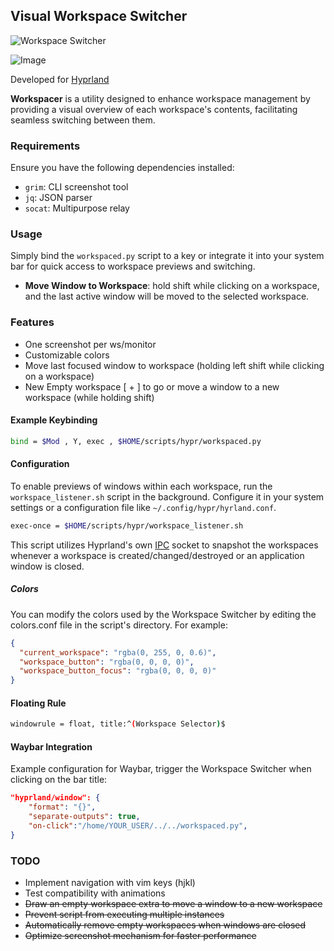 ## Visual Workspace Switcher

![Workspace Switcher](https://github.com/CarloCattano/workspacer/assets/17380530/5d28bcfc-3270-46b2-8372-33d504880855)

![Image](https://github.com/CarloCattano/workspacer/assets/17380530/3641ef97-ab04-48a4-aa3e-922ee42b1fbc)

Developed for [Hyprland](https://hyprland.org)

**Workspacer** is a utility designed to enhance workspace management by providing a visual overview of each workspace's contents, facilitating seamless switching between them.

### Requirements

Ensure you have the following dependencies installed:

- `grim`: CLI screenshot tool
- `jq`: JSON parser
- `socat`: Multipurpose relay


### Usage

Simply bind the `workspaced.py` script to a key or integrate it into your system bar for quick access to workspace previews and switching.

- **Move Window to Workspace**: hold shift while clicking on a workspace, and the last active window will be moved to the selected workspace.

### Features

- One screenshot per ws/monitor
- Customizable colors
- Move last focused window to workspace (holding left shift while clicking on a workspace)
- New Empty workspace [ + ] to go or move a window to a new workspace (while holding shift)

#### Example Keybinding

```bash
bind = $Mod , Y, exec , $HOME/scripts/hypr/workspaced.py
```

#### Configuration

To enable previews of windows within each workspace, run the `workspace_listener.sh` script in the background. Configure it in your system settings or a configuration file like `~/.config/hypr/hyrland.conf`.

```bash
exec-once = $HOME/scripts/hypr/workspace_listener.sh
```

This script utilizes Hyprland's own [IPC](https://wiki.hyprland.org/IPC/) socket to snapshot the workspaces whenever a workspace is created/changed/destroyed or an application window is closed. 

##### Colors

You can modify the colors used by the Workspace Switcher by editing the colors.conf file in the script's directory. For example:

```json
{
  "current_workspace": "rgba(0, 255, 0, 0.6)",
  "workspace_button": "rgba(0, 0, 0, 0)",
  "workspace_button_focus": "rgba(0, 0, 0, 0)"
}
```


#### Floating Rule

```bash
windowrule = float, title:^(Workspace Selector)$
```

#### Waybar Integration

Example configuration for Waybar, trigger the Workspace Switcher when clicking on the bar title:

```json
"hyprland/window": {
    "format": "{}",
    "separate-outputs": true,
    "on-click":"/home/YOUR_USER/../../workspaced.py",
}
```

### TODO

- Implement navigation with vim keys (hjkl)
- Test compatibility with animations
- ~~Draw an empty workspace extra to move a window to a new workspace~~
- ~~Prevent script from executing multiple instances~~
- ~~Automatically remove empty workspaces when windows are closed~~
- ~~Optimize screenshot mechanism for faster performance~~

